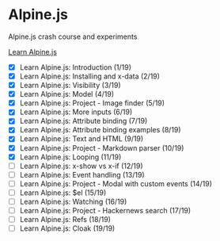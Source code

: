 # Alpine.js
 
 Alpine.js crash course and experiments
 
 [Learn Alpine.js](https://youtube.com/playlist?list=PLfdtiltiRHWF0T2HE1D4hxN4vaeh4wW3g)

- [x] Learn Alpine.js: Introduction (1/19)
- [x] Learn Alpine.js: Installing and x-data (2/19)
- [x] Learn Alpine.js: Visibility (3/19)
- [x] Learn Alpine.js: Model (4/19)
- [x] Learn Alpine.js: Project - Image finder (5/19)
- [x] Learn Alpine.js: More inputs (6/19)
- [x] Learn Alpine.js: Attribute binding (7/19)
- [x] Learn Alpine.js: Attribute binding examples (8/19)
- [x] Learn Alpine.js: Text and HTML (9/19)
- [x] Learn Alpine.js: Project - Markdown parser (10/19)
- [x] Learn Alpine.js: Looping (11/19)
- [ ] Learn Alpine.js: x-show vs x-if (12/19)
- [ ] Learn Alpine.js: Event handling (13/19)
- [ ] Learn Alpine.js: Project - Modal with custom events (14/19)
- [ ] Learn Alpine.js: $el (15/19)
- [ ] Learn Alpine.js: Watching (16/19)
- [ ] Learn Alpine.js: Project - Hackernews search (17/19)
- [ ] Learn Alpine.js: Refs (18/19)
- [ ] Learn Alpine.js: Cloak (19/19)